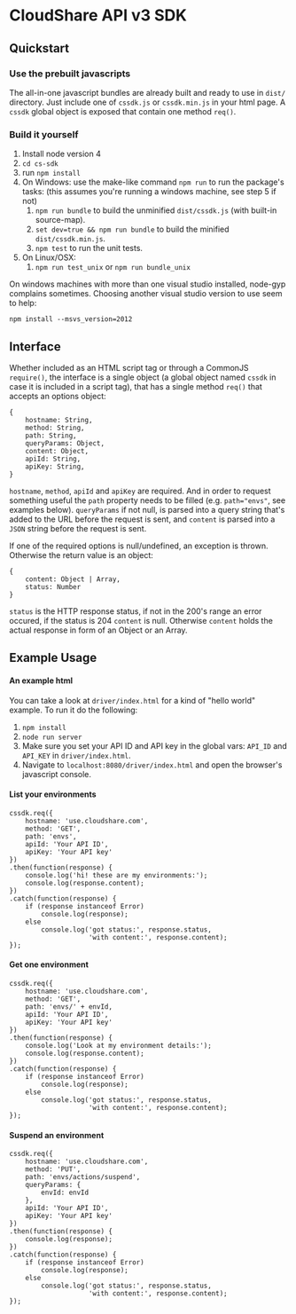 CloudShare API v3 SDK
=====================
Quickstart
----------
### Use the prebuilt javascripts
The all-in-one javascript bundles are already built and ready to use in `dist/` directory. Just include one of `cssdk.js` or `cssdk.min.js` in your html page. A `cssdk` global object is exposed that contain one method `req()`.

### Build it yourself
1. Install node version 4
2. `cd cs-sdk`
3. run `npm install`
4. On Windows: use the make-like command `npm run` to run the package's tasks: (this assumes you're running a windows machine, see step 5 if not)
    1. `npm run bundle` to build the unminified `dist/cssdk.js` (with built-in source-map).
    2. `set dev=true && npm run bundle` to build the minified `dist/cssdk.min.js`.
    3. `npm test` to run the unit tests.  
5. On Linux/OSX:
    1. `npm run test_unix` or `npm run bundle_unix`

On windows machines with more than one visual studio installed, node-gyp complains sometimes. Choosing another visual studio version to use seem to help:
```
npm install --msvs_version=2012
``` 

Interface
---------
Whether included as an HTML script tag or through a CommonJS `require()`, the interface is a single object (a global object named `cssdk` in case it is included in a script tag), that has a single method `req()` that accepts an options object:
```
{
	hostname: String,
	method: String,
	path: String,
	queryParams: Object,
	content: Object,
	apiId: String,
	apiKey: String,
}
```
`hostname`, `method`, `apiId` and `apiKey` are required. And in order to request something useful the `path` property needs to be filled (e.g. `path="envs"`, see examples below). `queryParams` if not null, is parsed into a query string that's added to the URL before the request is sent, and `content` is parsed into a `JSON` string before the request is sent.

If one of the required options is null/undefined, an exception is thrown. Otherwise the return value is an object:
```
{
	content: Object | Array,
	status: Number
}
```

`status` is the HTTP response status, if not in the 200's range an error occured, if the status is 204 `content` is null. Otherwise `content` holds the actual response in form of an Object or an Array.

Example Usage
-------------
#### An example html
You can take a look at `driver/index.html` for a kind of "hello world" example. To run it do the following:

1. `npm install`
2. `node run server`
3. Make sure you set your API ID and API key in the global vars: `API_ID` and `API_KEY` in `driver/index.html`.
3. Navigate to `localhost:8080/driver/index.html` and open the browser's javascript console.

#### List your environments
```
cssdk.req({
	hostname: 'use.cloudshare.com',
	method: 'GET',
	path: 'envs',
	apiId: 'Your API ID',
	apiKey: 'Your API key'
})
.then(function(response) {
	console.log('hi! these are my environments:');
	console.log(response.content);
})
.catch(function(response) {
	if (response instanceof Error)
		console.log(response);
	else
		console.log('got status:', response.status, 
					'with content:', response.content);
});		
```

#### Get one environment
```
cssdk.req({
	hostname: 'use.cloudshare.com',
	method: 'GET',
	path: 'envs/' + envId,
	apiId: 'Your API ID',
	apiKey: 'Your API key'
})
.then(function(response) {
	console.log('Look at my environment details:');
	console.log(response.content);
})
.catch(function(response) {
	if (response instanceof Error)
		console.log(response);
	else
		console.log('got status:', response.status, 
					'with content:', response.content);
});		
```

#### Suspend an environment
```
cssdk.req({
	hostname: 'use.cloudshare.com',
	method: 'PUT',
	path: 'envs/actions/suspend',
	queryParams: {
		envId: envId
	},
	apiId: 'Your API ID',
	apiKey: 'Your API key'
})
.then(function(response) {
	console.log(response);
})
.catch(function(response) {
	if (response instanceof Error)
		console.log(response);
	else
		console.log('got status:', response.status, 
					'with content:', response.content);
});
```
